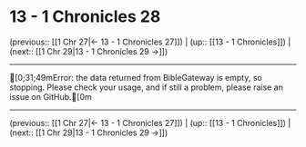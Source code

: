 # 13 - 1 Chronicles 28

(previous:: [[1 Chr 27|← 13 - 1 Chronicles 27]]) | (up:: [[13 - 1 Chronicles]]) | (next:: [[1 Chr 29|13 - 1 Chronicles 29 →]])

***
[0;31;49mError: the data returned from BibleGateway is empty, so stopping. Please check your usage, and if still a problem, please raise an issue on GitHub.[0m

***

(previous:: [[1 Chr 27|← 13 - 1 Chronicles 27]]) | (up:: [[13 - 1 Chronicles]]) | (next:: [[1 Chr 29|13 - 1 Chronicles 29 →]])
